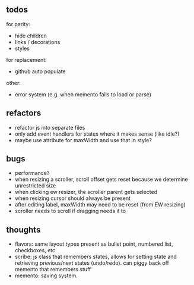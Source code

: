 ## todos

for parity:
- hide children
- links / decorations
- styles

for replacement:
- github auto populate

other:
- error system (e.g. when memento fails to load or parse)

## refactors

- refactor js into separate files
- only add event handlers for states where it makes sense (like idle?)
- maybe use attribute for maxWidth and use that in style?

## bugs

- performance?
- when resizing a scroller, scroll offset gets reset because we determine
  unrestricted size
- when clicking ew resizer, the scroller parent gets selected
- when resizing cursor should always be present
- after editing label, maxWidth may need to be reset (from EW resizing)
- scroller needs to scroll if dragging needs it to

## thoughts

- flavors: same layout types present as bullet point, numbered list, checkboxes, etc
- scribe: js class that remembers states, allows for setting state and retrieving previous/next states (undo/redo). can piggy back off memento that remembers stuff
- memento: saving system.